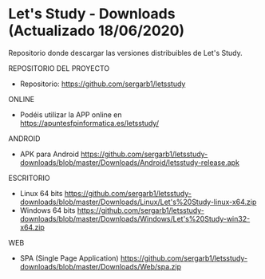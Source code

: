 # Let's Study - Downloads (Actualizado 18/06/2020)
Repositorio donde descargar las versiones distribuibles de Let's Study.

REPOSITORIO DEL PROYECTO
- Repositorio: https://github.com/sergarb1/letsstudy

ONLINE
- Podéis utilizar la APP online en https://apuntesfpinformatica.es/letsstudy/

ANDROID
- APK para Android https://github.com/sergarb1/letsstudy-downloads/blob/master/Downloads/Android/letsstudy-release.apk

ESCRITORIO
- Linux 64 bits https://github.com/sergarb1/letsstudy-downloads/blob/master/Downloads/Linux/Let's%20Study-linux-x64.zip
- Windows 64 bits https://github.com/sergarb1/letsstudy-downloads/blob/master/Downloads/Windows/Let's%20Study-win32-x64.zip

WEB
- SPA (Single Page Application) https://github.com/sergarb1/letsstudy-downloads/blob/master/Downloads/Web/spa.zip
